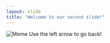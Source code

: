 ```yaml
---
layout: slide
title: "Welcome to our second slide!"
---
```

![Meme](https://netbasequid.com/wp-content/uploads/Brands’-Meme-Marketing-Makes-Sentiment-Analysis-More-Important-Than-Ever.png)
Use the left arrow to go back!
